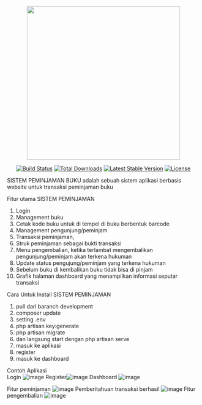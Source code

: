 <p align="center"><a href="https://laravel.com" target="_blank"><img src="https://raw.githubusercontent.com/laravel/art/master/logo-lockup/5%20SVG/2%20CMYK/1%20Full%20Color/laravel-logolockup-cmyk-red.svg" width="400"></a></p>

<p align="center">
<a href="https://travis-ci.org/laravel/framework"><img src="https://travis-ci.org/laravel/framework.svg" alt="Build Status"></a>
<a href="https://packagist.org/packages/laravel/framework"><img src="https://img.shields.io/packagist/dt/laravel/framework" alt="Total Downloads"></a>
<a href="https://packagist.org/packages/laravel/framework"><img src="https://img.shields.io/packagist/v/laravel/framework" alt="Latest Stable Version"></a>
<a href="https://packagist.org/packages/laravel/framework"><img src="https://img.shields.io/packagist/l/laravel/framework" alt="License"></a>
</p>

SISTEM PEMINJAMAN BUKU adalah sebuah sistem aplikasi berbasis website untuk transaksi peminjaman buku

Fitur utama SISTEM PEMINJAMAN
1. Login
2. Management buku 
3. Cetak kode buku untuk di tempel di buku berbentuk barcode
4. Management pengunjung/peminjam
5. Transaksi peminjaman, 
6. Struk peminjaman sebagai bukti transaksi
7. Menu pengembalian, ketika terlambat mengembalikan pengunjung/peminjam akan terkena hukuman 
8. Update status pengujung/peminjam yang terkena hukuman
9. Sebelum buku di kembalikan buku tidak bisa di pinjam
10. Grafik halaman dashboard yang menampilkan informasi seputar transaksi



Cara Untuk Install SISTEM PEMINJAMAN

1. pull dari baranch development
2. composer update
3. setting .env
4. php artisan key:generate
5. php artisan migrate
6. dan langsung start dengan php artisan serve
7. masuk ke aplikasi
8. register
9. masuk ke dashboard

Contoh Aplikasi <br>
Login
![image](https://user-images.githubusercontent.com/52590303/139620683-73df69f2-c52c-4b6f-91ff-ab49b4ad7f8a.png)
Register![image](https://user-images.githubusercontent.com/52590303/139620815-004ca30e-69eb-42f4-88e9-122faf1c5708.png)
Dashboard
![image](https://user-images.githubusercontent.com/52590303/139800693-d44b0651-7910-4c99-84f0-4a62d2013725.png)

Fitur peminjaman
![image](https://user-images.githubusercontent.com/52590303/139216458-1e1fba80-371c-41bd-b065-578d1b7f2e28.png)
Pemberitahuan transaksi berhasil
![image](https://user-images.githubusercontent.com/52590303/139216608-ed668054-d550-4d02-9114-2563f314e534.png)
Fitur pengembalian
![image](https://user-images.githubusercontent.com/52590303/139216689-d2e1d217-8de1-4fff-93d4-13f9ddfcd301.png)


